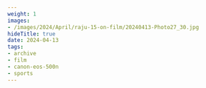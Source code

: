 ```yaml
---
weight: 1
images:
- /images/2024/April/raju-15-on-film/20240413-Photo27_30.jpg
hideTitle: true
date: 2024-04-13
tags:
- archive
- film
- canon-eos-500n
- sports
---
```

